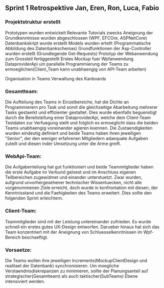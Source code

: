 ## Sprint 1 Retrospektive																Jan, Eren, Ron, Luca, Fabio

### Projektstruktur erstellt
Prototypen wurden entwickelt
Relevante Tutorials zwecks Aneignung der Grundkenntnisse wurden abgeschlossen (WPF, EFCOre, ASPNetCore)
Datenbankskript wurde erstellt
Models wurden ertellt (Programmatische Abbildung des Datenbankschemas)
Grundfunktionen der Asp-Controller wurden erstellt (Grundlegende Get-Requests)
Prototyp der Webanwendung zum Grossteil fertiggestellt
Erstes Mockup fuer Wpfanwendung
DataproviderApi um parallelle Programmierung der Teams zu ermoeglichen(Client_Team kann unabhaengig von API-Team arbeiten)

Organisation in Teams
Verwaltung des Kanboards

### Gesamtteam:
Die Aufteilung des Teams in Einzelbereiche, hat die Dichte an Programmierern pro Task und somit die gleichzeitige Abarbeitung mehrerer Tasks gestaerkt und effizienter gestaltet.
Dies wurde ebenfalls beguenstigt durch die Bereitstellung einer DataproviderApi, welche dem Client-Team Testdaten zur Verfuegung stellt und folglich es ermoeglicht dass die beiden
Teams unabhaengig voneinander agieren koennen. Die Zustaendigkeiten wurden eindeutig definiert und beide Teams haben ihren jeweiligen "Senior", der den weniger erfahrenen
Mitgliedern adaequate Aufgaben zuteilt und diesen inder Umsetzung unter die Arme greift.

### WebApi-Team:
Die Aufgabenteilung hat gut funktioniert und beide Teammitglieder haben die erste Aufgabe im Verbund geloest und im Anschluss eigenen Teilbereichen zugewidmet und einander 
unterstuetzt. Zwar wurden, aufgrund unvorhergesehener technischer Wissenluecken, nicht alle vorgenommenen Ziele erreicht, doch wurde in konfrontation mit diesen, der Kenntnisstand
und die Faehigkeiten des Teams erweitert. Dies sollte den folgenden Sprint erleichtern.

### Client-Team:
Teammitglieder sind mit der Leistung untereinander zufrieden. Es wurde schnell ein erstes gutes UX-Design entworfen. Darueber hinaus hat sich das Team konzentriert mit der Aneignung
von Schluesselkenntnissen im Wpf-Bereich beschaeftigt.

### Vorsaetze:
Die Teams wollen ihre jeweiligen Increments(MockupClientDesign und realitaet der Datenbank) synchronisieren.
Um moegliche Verstaendnisdiskrepanzen zu minimieren, sollte der Planungsanteil auf strategischer(Gesamtteam) als auch taktischer(SubTeams) Ebene intensiviert werden.
